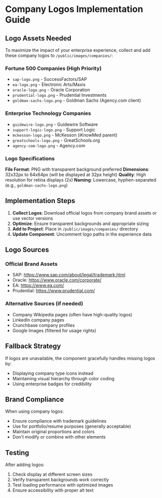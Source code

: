 # Company Logos Implementation Guide

## Logo Assets Needed

To maximize the impact of your enterprise experience, collect and add these company logos to `/public/images/companies/`:

### Fortune 500 Companies (High Priority)
- `sap-logo.png` - SuccessFactors/SAP
- `ea-logo.png` - Electronic Arts/Maxis  
- `oracle-logo.png` - Oracle Corporation
- `prudential-logo.png` - Prudential Investments
- `goldman-sachs-logo.png` - Goldman Sachs (Agency.com client)

### Enterprise Technology Companies
- `guidewire-logo.png` - Guidewire Software
- `support-logic-logo.png` - Support Logic
- `mckesson-logo.png` - McKesson (iKnowMed parent)
- `greatschools-logo.png` - GreatSchools.org
- `agency-com-logo.png` - Agency.com

### Logo Specifications

**File Format**: PNG with transparent background preferred
**Dimensions**: 32x32px to 64x64px (will be displayed at 32px height)
**Quality**: High resolution for retina displays (2x)
**Naming**: Lowercase, hyphen-separated (e.g., `goldman-sachs-logo.png`)

## Implementation Steps

1. **Collect Logos**: Download official logos from company brand assets or use vector versions
2. **Optimize**: Ensure transparent backgrounds and appropriate sizing
3. **Add to Project**: Place in `/public/images/companies/` directory
4. **Update Component**: Uncomment logo paths in the experience data

## Logo Sources

### Official Brand Assets
- SAP: https://www.sap.com/about/legal/trademark.html
- Oracle: https://www.oracle.com/corporate/
- EA: https://www.ea.com/
- Prudential: https://www.prudential.com/

### Alternative Sources (if needed)
- Company Wikipedia pages (often have high-quality logos)
- LinkedIn company pages
- Crunchbase company profiles
- Google Images (filtered for usage rights)

## Fallback Strategy

If logos are unavailable, the component gracefully handles missing logos by:
- Displaying company type icons instead
- Maintaining visual hierarchy through color coding
- Using enterprise badges for credibility

## Brand Compliance

When using company logos:
- Ensure compliance with trademark guidelines
- Use for portfolio/resume purposes (generally acceptable)
- Maintain original proportions and colors
- Don't modify or combine with other elements

## Testing

After adding logos:
1. Check display at different screen sizes
2. Verify transparent backgrounds work correctly  
3. Test loading performance with optimized images
4. Ensure accessibility with proper alt text
